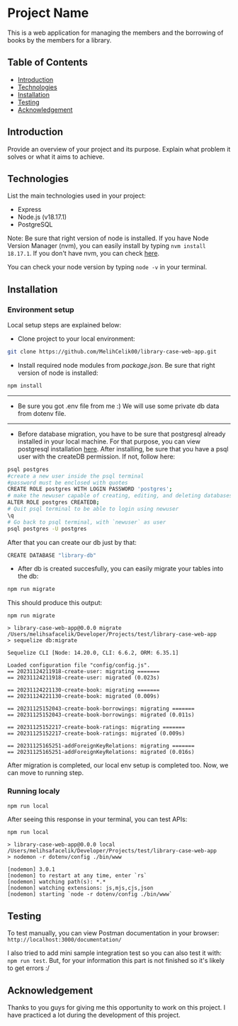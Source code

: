 # Project Name

This is a web application for managing the members and the borrowing of books by the members for a library.

## Table of Contents

- [Introduction](#introduction)
- [Technologies](#technologies)
- [Installation](#installation)
- [Testing](#testing)
- [Acknowledgement](#acknowledgement)

## Introduction

Provide an overview of your project and its purpose. Explain what problem it solves or what it aims to achieve.

## Technologies

List the main technologies used in your project:

- Express
- Node.js (v18.17.1)
- PostgreSQL

Note: Be sure that right version of node is installed. If you have Node Version Manager (nvm), you can easily install by typing `nvm install 18.17.1`. If you don't have nvm, you can check [here](https://www.freecodecamp.org/news/node-version-manager-nvm-install-guide/).

You can check your node version by typing `node -v` in your terminal.

## Installation

### Environment setup
Local setup steps are explained below:

- Clone project to your local environment:
```bash
git clone https://github.com/MelihCelik00/library-case-web-app.git
```

- Install required node modules from *package.json*. Be sure that right version of node is installed:
```bash
npm install
```
----
- Be sure you got .env file from me :) We will use some private db data from dotenv file.
----

- Before database migration, you have to be sure that postgresql already installed in your local machine. For that purpose, you can view postgresql installation [here](https://www.postgresql.org/download/). After installing, be sure that you have a psql user with the createDB permission. If not, follow here:
```bash
psql postgres
#create a new user inside the psql terminal
#password must be enclosed with quotes
CREATE ROLE postgres WITH LOGIN PASSWORD 'postgres';
# make the newuser capable of creating, editing, and deleting databases
ALTER ROLE postgres CREATEDB;
# Quit psql terminal to be able to login using newuser
\q
# Go back to psql terminal, with `newuser` as user
psql postgres -U postgres

```
After that you can create our db just by that: 
```bash
CREATE DATABASE "library-db"
```

- After db is created succesfully, you can easily migrate your tables into the db:
```bash
npm run migrate
```
This should produce this output:
```log
npm run migrate

> library-case-web-app@0.0.0 migrate /Users/melihsafacelik/Developer/Projects/test/library-case-web-app
> sequelize db:migrate

Sequelize CLI [Node: 14.20.0, CLI: 6.6.2, ORM: 6.35.1]

Loaded configuration file "config/config.js".
== 20231124211918-create-user: migrating =======
== 20231124211918-create-user: migrated (0.023s)

== 20231124221130-create-book: migrating =======
== 20231124221130-create-book: migrated (0.009s)

== 20231125152043-create-book-borrowings: migrating =======
== 20231125152043-create-book-borrowings: migrated (0.011s)

== 20231125152217-create-book-ratings: migrating =======
== 20231125152217-create-book-ratings: migrated (0.009s)

== 20231125165251-addForeignKeyRelations: migrating =======
== 20231125165251-addForeignKeyRelations: migrated (0.016s)
```

After migration is completed, our local env setup is completed too. Now, we can move to running step.

### Running localy
```bash
npm run local
```

After seeing this response in your terminal, you can test APIs:
```log
npm run local

> library-case-web-app@0.0.0 local /Users/melihsafacelik/Developer/Projects/test/library-case-web-app
> nodemon -r dotenv/config ./bin/www

[nodemon] 3.0.1
[nodemon] to restart at any time, enter `rs`
[nodemon] watching path(s): *.*
[nodemon] watching extensions: js,mjs,cjs,json
[nodemon] starting `node -r dotenv/config ./bin/www`
```

## Testing
To test manually, you can view Postman documentation in your browser:
`http://localhost:3000/documentation/`

I also tried to add mini sample integration test so you can also test it with:
`npm run test`. But, for your information this part is not finished so it's likely to get errors :/

## Acknowledgement
Thanks to you guys for giving me this opportunity to work on this project. I have practiced a lot during the development of this project. 

